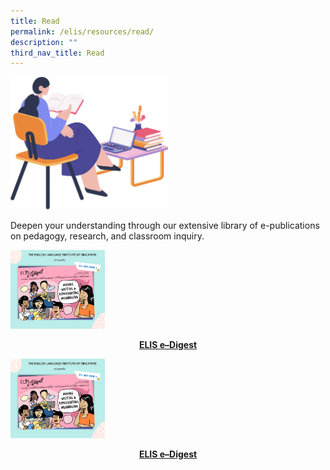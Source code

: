 ```yaml
---
title: Read
permalink: /elis/resources/read/
description: ""
third_nav_title: Read
---
```

<img src="/images/read__banner.png" 
     style="width:50%">
		 
Deepen your understanding through our extensive library of e-publications on pedagogy, research, and classroom inquiry.


<p><a href="https://staging.d1wti0p44mqune.amplifyapp.com/elis/resources/read/elis-e-digest-new/">
<img src="/images/elis-e-digest-social-media-poster-(issue-3).png" style="width:30%">
<center><b>ELIS e–Digest</b></center>
</a></p>

<p><a href="https://staging.d1wti0p44mqune.amplifyapp.com/elis/resources/read/elis-e-digest-new/">
<img src="/images/elis-e-digest-social-media-poster-(issue-3).png" style="width:30%">
<center><b>ELIS e–Digest</b></center>
</a></p>

